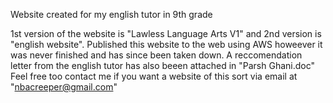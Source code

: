 Website created for my english tutor in 9th grade 

1st version of the website is "Lawless Language Arts V1" and 2nd version is "english website".
Published this website to the web using AWS howeever it was never finished and has since been taken down.
A reccomendation letter from the english tutor has also beeen attached in "Parsh Ghani.doc"
Feel free too contact me if you want a website of this sort via email at "nbacreeper@gmail.com"
